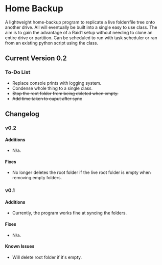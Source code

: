 # Home Backup

A lightweight home-backup program to replicate a live folder/file tree onto another drive. All will eventually be built into a single easy to use class.
The aim is to gain the advantage of a Raid1 setup without needing to clone an entire drive or partition. Can be scheduled to run with task scheduler or ran from an existing python script using the class.

## Current Version 0.2
### To-Do List
- Replace console prints with logging system.
- Condense whole thing to a single class.
- ~~Stop the root folder from being deleted when empty.~~
- ~~Add time taken to ouput after sync~~

## Changelog
### v0.2
#### Additions
- N/a.

#### Fixes
- No longer deletes the root folder if the live root folder is empty when removing empty folders.


### v0.1
#### Additions
- Currently, the program works fine at syncing the folders.

#### Fixes
- N/a.

#### Known Issues
- Will delete root folder if it's empty.